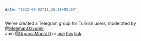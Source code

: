 ```yaml
---
date: "2022-02-02T11:26:11+00:00"
---
```


We've created a Telegram group for Turkish users, moderated by [@MetehanOzyurek](https://t.me/MetehanOzyurek)  
Join [@OrganicMapsTR](https://t.me/OrganicMapsTR) or [use](https://t.me/OrganicMapsTR) [this](https://t.me/OrganicMapsTR) [link](https://t.me/OrganicMapsTR).